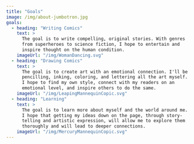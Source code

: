 ```yaml
---
title: "Goals"
image: /img/about-jumbotron.jpg
goals:
  - heading: "Writing Comics"
    text: >
      The goal is to write compelling, original stories. With genres
      from superheroes to science fiction, I hope to entertain and
      inspire thought on the human condition.
    imageUrl: "/img/WomanDancing.svg"
  - heading: "Drawing Comics"
    text: >
      The goal is to create art with an emotional connection. I'll be
      pencilling, inking, coloring, and lettering all the art myself.
      I hope to find my own style, connect with my readers on an 
      emotional level, and inspire others to do the same.
    imageUrl: "/img/LeapingMannequinCopic.svg"
  - heading: "Learning"
    text: >
      The goal is to learn more about myself and the world around me.
      I hope that getting my ideas down on the page, through story-
      telling and artistic expression, will allow me to explore them
      thoroughly and will lead to deeper connections.
    imageUrl: "/img/MercuryMannequinCopic.svg"
---
```

